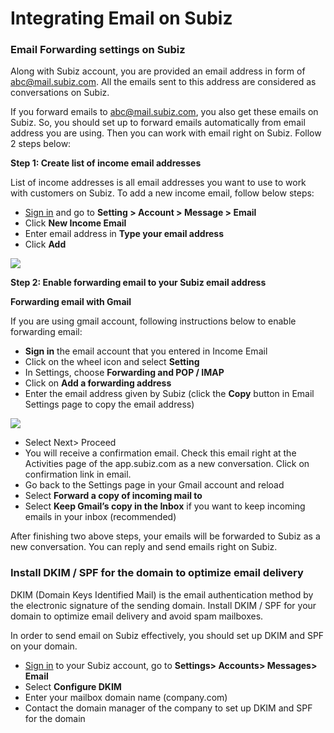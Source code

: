 # Integrating Email on Subiz

### Email Forwarding settings on Subiz

Along with Subiz account, you are provided an email address in form of abc@mail.subiz.com. All the emails sent to this address are considered as conversations on Subiz.

If you forward emails to abc@mail.subiz.com, you also get these emails on Subiz. So, you should set up to forward emails automatically from email address you are using. Then you can work with email right on Subiz. Follow 2 steps below:

**Step 1: Create list of income email addresses**

List of income addresses is all email addresses you want to use to work with customers on Subiz. To add a new income email, follow below steps:

* ​[Sign in](http://app.subiz.com/login) and go to **Setting &gt; Account &gt; Message &gt; Email**
* Click **New Income Email**
* Enter email address in **Type your email address**
* Click **Add**

![](https://docv4.subiz.com/wp-content/uploads/2018/03/new-income-email-1.png)

**Step 2: Enable forwarding email to your Subiz email address**

**Forwarding email with Gmail**

If you are using gmail account, following instructions below to enable forwarding email:

* **Sign in** the email account that you entered in Income Email
* Click on the wheel icon and select **Setting**
* In Settings, choose **Forwarding and POP / IMAP**
* Click on **Add a forwarding address**
* Enter the email address given by Subiz \(click the **Copy** button in Email Settings page to copy the email address\)

![](https://docv4.subiz.com/wp-content/uploads/2018/03/copy-email-address.png)

* Select Next&gt; Proceed
* You will receive a confirmation email. Check this email right at the Activities page of the app.subiz.com as a new conversation. Click on confirmation link in email.
* Go back to the Settings page in your Gmail account and reload
* Select **Forward a copy of incoming mail to**
* Select **Keep Gmail’s copy in the Inbox** if you want to keep incoming emails in your inbox \(recommended\)

After finishing two above steps, your emails will be forwarded to Subiz as a new conversation. You can reply and send emails right on Subiz.

### Install DKIM / SPF for the domain to optimize email delivery

DKIM \(Domain Keys Identified Mail\) is the email authentication method by the electronic signature of the sending domain. Install DKIM / SPF for your domain to optimize email delivery and avoid spam mailboxes.

In order to send email on Subiz effectively, you should set up DKIM and SPF on your domain.

* [Sign in](https://app.subiz.com/login?redirect=%2Factivities%2F) to your Subiz account, go to **Settings&gt; Accounts&gt; Messages&gt; Email**
* Select **Configure DKIM**
* Enter your mailbox domain name \(company.com\)
* Contact the domain manager of the company to set up DKIM and SPF for the domain

